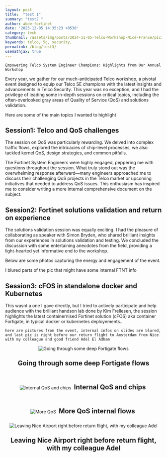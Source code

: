 ```yaml
---
layout: post
title:  "test 1"
summary: "test2 "
author: abde-fortinet
date: '2023-12-05 14:35:23 +0530'
category: tech
thumbnail: /assets/img/posts/2024-11-05-Telco-Workshop-Nice-France/pic3.jpeg
keywords: telco, 5g, security, 
permalink: /blog/test3/
usemathjax: true
---
```


`Empowering Telco System Engineer Champions: Highlights from Our Annual Workshop`

Every year, we gather for our much-anticipated Telco workshop, a pivotal event designed to equip our Telco SE champions with the latest insights and advancements in Telco Security. This year was no exception, and I had the privilege of leading some in-depth sessions on critical topics, including the often-overlooked gray areas of Quality of Service (QoS) and solutions validation.

Here are some of the main topics I wanted to highlight

## Session1: Telco and QoS challenges

The session on QoS was particularly rewarding. We delved into complex traffic flows, explored the intricacies of chip-level processes, we also tackled kernel QoS, design strategies, and common pitfalls. 

The Fortinet System Engineers were highly engaged, peppering me with questions throughout the session. What truly stood out was the overwhelming response afterward—many engineers approached me to discuss their challenging QoS projects  in the Telco market or upcoming initiatives that needed to address QoS issues. This enthusiasm has inspired me to consider writing a more  internal comprehensive document on the subject.

## Session2: Fortinet solutions validation and return on experience

The solutions validation session was equally exciting. I had the pleasure of collaborating as speaker with Simon Bryden, who shared brilliant insights from our experiences in solutions validation and testing. We concluded the discussion with some entertaining anecdotes from the field, providing a light-hearted yet informative end to the workshop.

Below are some photos capturing the energy and engagement of the event.

I blured parts of the pic that might have some internal FTNT info

## Session3: cFOS in standalone docker and Kubernetes

This wasnt a one I gave directly, but I tried to actively participate and help audience with the brilliant handson lab done by Kim Frellesen, the session highlights the latest containernised Fortinet solution (cFOS) aka container Fortigate, in typical docker or kubernetes deployements..


`here are pictures from the event, internal infos on slides are blured, and last pic is right before our return flight to Amsterdam from Nice with my colleague and good friend Adel El Adham`

<div style="text-align: center;">
  <img src="/assets/img/posts/2024-11-05-Telco-Workshop-Nice-France/pic1.jpeg" alt="Going through some deep Fortigate flows" class="img-fluid">
  <p style="font-weight: bold; font-size: 1.5em; padding: 5px; display: inline-block;">Going through some deep Fortigate flows</p>
</div>

<div style="text-align: center;">
  <img src="/assets/img/posts/2024-11-05-Telco-Workshop-Nice-France/pic2.jpeg" alt="Internal QoS and chips" class="img-fluid">
  <p style="font-weight: bold; font-size: 1.5em;  padding: 5px; display: inline-block;">Internal QoS and chips</p>
</div>

<div style="text-align: center;">
  <img src="/assets/img/posts/2024-11-05-Telco-Workshop-Nice-France/pic3.jpeg" alt="More QoS" class="img-fluid">
  <p style="font-weight: bold; font-size: 1.5em; padding: 5px; display: inline-block;">More QoS internal flows</p>
</div>

<div style="text-align: center;">
  <img src="/assets/img/posts/2024-11-05-Telco-Workshop-Nice-France/pic4.jpeg" alt="Leaving Nice Airport right before return flight, with my colleague Adel" class="img-fluid">
  <p style="font-weight: bold; font-size: 1.5em; padding: 5px; display: inline-block;">Leaving Nice Airport right before return flight, with my colleague Adel</p>
</div>
